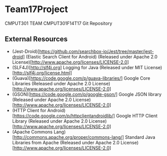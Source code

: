 Team17Project
=============

CMPUT301 TEAM CMPUT301F14T17 Git Repository

External Resources
------------------
- (Jest-Droid)[https://github.com/searchbox-io/Jest/tree/master/jest-droid] (Elastic Search Client for Android) (Released under Apache 2.0 License)[http://www.apache.org/licenses/LICENSE-2.0]
 - (SLF4J)[http://slf4j.org] Logging for Java (Released under MIT License)[http://slf4j.org/license.html]
 - (Guava)[https://code.google.com/p/guava-libraries/] Google Core Libraries (Released under Apache 2.0 License)[http://www.apache.org/licenses/LICENSE-2.0]
 - (GSON)[https://code.google.com/p/google-gson/] Google JSON library (Released under Apache 2.0 License)[http://www.apache.org/licenses/LICENSE-2.0]
 - (HTTP Client for Android)[https://code.google.com/p/httpclientandroidlib/] Google HTTP Client Library (Released under Apache 2.0 License)[http://www.apache.org/licenses/LICENSE-2.0]
 - (Apache Commons Lang)[http://commons.apache.org/proper/commons-lang/] Standard Java Libraries from Apache (Released under Apache 2.0 License)[http://www.apache.org/licenses/LICENSE-2.0]